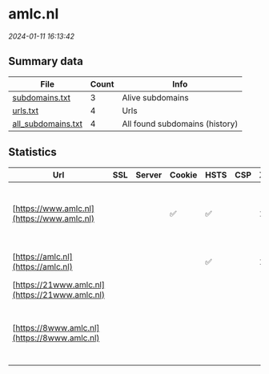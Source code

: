 # amlc.nl
*2024-01-11 16:13:42*
## Summary data
| File       | Count | Info |
|------------|-------|------|
|[subdomains.txt](/data/amlc.nl/subdomains.txt)|3|Alive subdomains|
|[urls.txt](/data/amlc.nl/urls.txt)|4|Urls|
|[all_subdomains.txt](/data/amlc.nl/all_subdomains.txt)|4|All found subdomains (history)|
## Statistics
| Url | SSL | Server | Cookie | HSTS | CSP | XFO | XXP | RP | Tech |Title |
|------------|-------|------|------|------|------|------|------|------|------|------|
|[https://www.amlc.nl](https://www.amlc.nl)| ||:white_check_mark: |:white_check_mark: | | 1:white_check_mark: | 2:white_check_mark: | 3:white_check_mark: |HSTS MySQL PHP WordPress Yoast SEO:21.6|AMLC - Anti Mone...|
|[https://amlc.nl](https://amlc.nl)| || |:white_check_mark: | | 1:white_check_mark: | 2:white_check_mark: | 3:white_check_mark: |HSTS|301 Moved Perman...|
|[https://21www.amlc.nl](https://21www.amlc.nl)| || | | | | | 3:white_check_mark: |HSTS||
|[https://8www.amlc.nl](https://8www.amlc.nl)| || | | | | | 3:white_check_mark: |HSTS MySQL PHP WordPress Yoast SEO:21.6|AMLC - Anti Mone...|